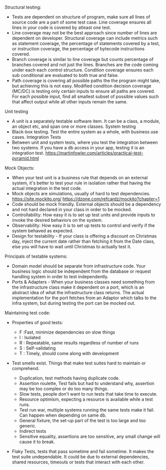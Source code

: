 Structural testing:
  - Tests are dependent on structure of program, make sure all lines of source code are a part of some test case. Line coverage ensures all lines in your code is covered by atleast one test.
  - Line coverage may not be the best approach since number of lines are dependent on developer. Structural coverage can include metrics  such as statement coverage, the percentage of statements covered by a test, or instruction coverage, the percentage of bytecode instructions covered.
  - Branch coverage is similar to line coverage but counts percentage of branches covered and not just the lines. Branches are the code coming under each each control structure. Condition coverage ensures each sub conditional are evaluated to both true and false.
  - Path coverage is covering all possible paths the the program might take, but achieving this is not easy. Modified condition decision coverage (MC/DC) is testing only certain inputs to ensure all paths are covered. For each possible input, find all smallest subset of possible values such that affect output while all other inputs remain the same.


Unit testing
  - A unit is a separately testable software item. It can be a class, a module, an object etc, and span one or more classes.
System testing
  - Black-box testing. Test the entire system as a whole, with business use cases.
Integration Tests
  - Between unit and system tests, where you test the integration between two systems. If you have a db access in your app, testing it is an integration test.
https://martinfowler.com/articles/practical-test-pyramid.html

Mock Objects:
  - When your test unit is a business rule that depends on an external system, it's better to test your rule in isolation rather that having the actual integration in the test code.
  - Mock objects are simulations, usually of hard to test dependencies.  https://site.mockito.org/ https://dzone.com/refcardz/mockito?chapter=1
  - Code should be mock friendly. External objects should be a dependency and not hard declared in your class in order to be mocked.
  - Controllability: How easy it is to set up test units and provide inputs to invoke the desired behaviors on the system.
  - Observability: How easy it is to set up tests to control and verify if the system behaved as expected.
  - Design for testability - If your class is offering a discount on Christmas day, inject the current date rather than fetching it from the Date class, else you will have to wait until Christmas to actually test it.

Principals of testable systems:
  - Domain model should be separate from infrastructure code. Your business logic should be independent from the database or request handling system in order to test independently.
  - Ports & Adapters - When your business classes need something from the infrastructure class make it dependent on a port, which is an abstract idea of what the infrastructure class returns. The actual implementation for the port fetches from an Adaptor which talks to the infra system, but during testing the port can be mocked out.

Maintaining test code:
  - Properties of good tests:
    - F :Fast, minimize dependencies on slow things
    - I : Isolated
    - R : Repeatable, same results regardless of number of runs
    - S : Self-validating
    - T : Timely, should come along with development

  - Test smells exist. Things that make test suites hard to maintain or comprehend.    
    - Duplication, test methods having duplicate code.
    - Assertion roulette, Test fails but had to  understand why, assertion may be too complex or do too many things.
    - Slow tests, people don't want to run tests that take time to execute.
    - Resource optimism, expecting a resource is available while a test runs.
    - Test run war, multiple systems running the same tests make it fail. Can happen when depending on same db.
    - General fixture, the set-up part of the test is too large and too generic.
    - Indirect tests
    - Sensitive equality, assertions are too sensitive, any small change will cause it to break.

  - Flaky Tests, tests that pass sometime and fail sometime. It makes the test suite undependable. It could be due to external dependencies, shared resources, timeouts or tests that interact with each other.
